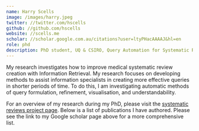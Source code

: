 ```yaml
---
name: Harry Scells
image: /images/harry.jpeg
twitter: //twitter.com/hscells
github: //github.com/hscells
website: //scells.me
scholar: //scholar.google.com.au/citations?user=ltyPHacAAAAJ&hl=en
role: phd
description: PhD student, UQ & CSIRO, Query Automation for Systematic Review.
---
```


My research investigates how to improve medical systematic review creation with Information Retrieval. My research focuses on developing methods to assist information specialists in creating more effective queries in shorter periods of time. To do this, I am investigating automatic methods of query formulation, refinement, visualisation, and understandability.

For an overview of my research during my PhD, please visit the [systematic reviews project page](/projects/systematic-reviews). Below is a list of publications I have authored. Please see the link to my Google scholar page above for a more comprehensive list.